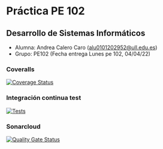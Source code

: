 # Práctica PE 102


## Desarrollo de Sistemas Informáticos

- Alumna: Andrea Calero Caro ([alu0101202952@ull.edu.es](alu0101202952@ull.edu.es))
- Grupo: PE102 (Fecha entrega Lunes pe 102, 04/04/22)

### Coveralls
[![Coverage Status](https://coveralls.io/repos/github/ULL-ESIT-INF-DSI-2122/practica-pe-102-lunes04-04-22-AndreaCaleroCaro/badge.svg?branch=master)](https://coveralls.io/github/ULL-ESIT-INF-DSI-2122/practica-pe-102-lunes04-04-22-AndreaCaleroCaro?branch=master)


### Integración continua test
[![Tests](https://github.com/ULL-ESIT-INF-DSI-2122/practica-pe-102-lunes04-04-22-AndreaCaleroCaro/actions/workflows/node.js.yml/badge.svg)](https://github.com/ULL-ESIT-INF-DSI-2122/practica-pe-102-lunes04-04-22-AndreaCaleroCaro/actions/workflows/node.js.yml)

### Sonarcloud 
[![Quality Gate Status](https://sonarcloud.io/api/project_badges/measure?project=ULL-ESIT-INF-DSI-2122_practica-pe-102-lunes04-04-22-AndreaCaleroCaro&metric=alert_status)](https://sonarcloud.io/summary/new_code?id=ULL-ESIT-INF-DSI-2122_practica-pe-102-lunes04-04-22-AndreaCaleroCaro)
